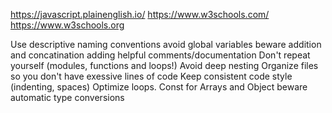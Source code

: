 https://javascript.plainenglish.io/
https://www.w3schools.com/
https://www.w3schools.org

Use descriptive naming conventions
avoid global variables
beware addition and concatination
adding helpful comments/documentation
Don't repeat yourself (modules, functions and loops!)
Avoid deep nesting
Organize files so you don't have exessive lines of code
Keep consistent code style (indenting, spaces)
Optimize loops.
Const for Arrays and Object
beware automatic type conversions